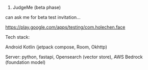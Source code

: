 1. JudgeMe (beta phase)

can ask me for beta test invitation...  

https://play.google.com/apps/testing/com.holechen.face

Tech stack:

Android Kotlin (jetpack compose, Room, Okhttp)

Server: python, fastapi, Opensearch (vector store), AWS Bedrock (foundation model)